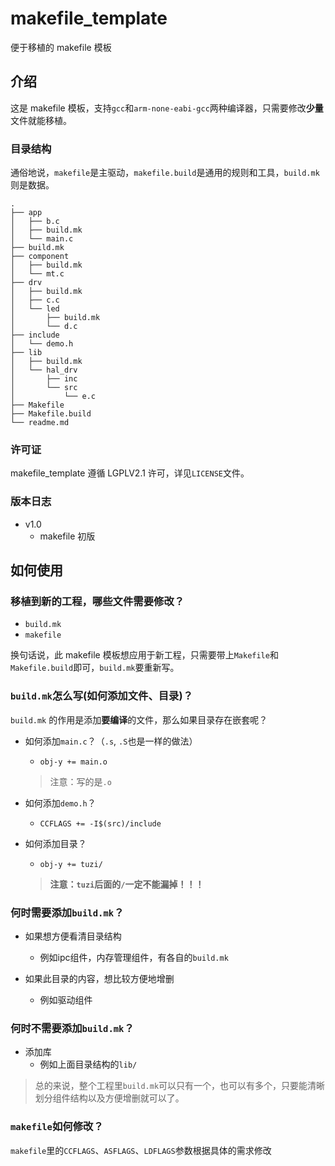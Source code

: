 # makefile_template
便于移植的 makefile 模板

## 介绍
这是 makefile 模板，支持`gcc`和`arm-none-eabi-gcc`两种编译器，只需要修改**少量**文件就能移植。

### 目录结构
通俗地说，`makefile`是主驱动，`makefile.build`是通用的规则和工具，`build.mk`则是数据。

```
.
├── app
│   ├── b.c
│   ├── build.mk
│   └── main.c
├── build.mk
├── component
│   ├── build.mk
│   └── mt.c
├── drv
│   ├── build.mk
│   ├── c.c
│   └── led
│       ├── build.mk
│       └── d.c
├── include
│   └── demo.h
├── lib
│   ├── build.mk
│   └── hal_drv
│       ├── inc
│       └── src
│           └── e.c
├── Makefile
├── Makefile.build
└── readme.md
```

### 许可证
makefile_template 遵循 LGPLV2.1 许可，详见`LICENSE`文件。

### 版本日志
- v1.0
	- makefile 初版

## 如何使用

### 移植到新的工程，哪些文件需要修改？
- `build.mk`
- `makefile`

换句话说，此 makefile 模板想应用于新工程，只需要带上`Makefile`和`Makefile.build`即可，`build.mk`要重新写。

### `build.mk`怎么写(如何添加文件、目录)？
`build.mk` 的作用是添加**要编译**的文件，那么如果目录存在嵌套呢？

- 如何添加`main.c`？（`.s`, `.S`也是一样的做法）
	- `obj-y += main.o`
	> 注意：写的是`.o`

- 如何添加`demo.h`？
	- `CCFLAGS += -I$(src)/include`

- 如何添加目录？
	- `obj-y += tuzi/`
	> **注意：`tuzi`后面的`/`一定不能漏掉！！！**

### 何时需要添加`build.mk`？
- 如果想方便看清目录结构
	- 例如ipc组件，内存管理组件，有各自的`build.mk`

- 如果此目录的内容，想比较方便地增删
	- 例如驱动组件

### 何时不需要添加`build.mk`？
- 添加库
	- 例如上面目录结构的`lib/`

> 总的来说，整个工程里`build.mk`可以只有一个，也可以有多个，只要能清晰划分组件结构以及方便增删就可以了。

### `makefile`如何修改？
`makefile`里的`CCFLAGS`、`ASFLAGS`、`LDFLAGS`参数根据具体的需求修改
